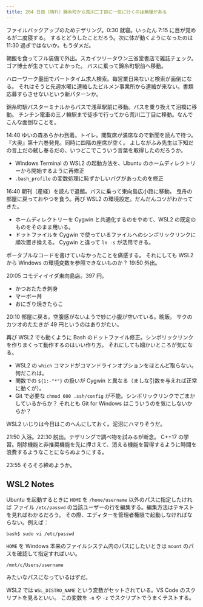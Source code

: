 ```yaml
---
title: 204 日目（晴れ）錦糸町から荒川二丁目に一気に行くのは無理がある
---
```


ファイルバックアップのためテザリング。0:30 就寝。いったん 7:15 に目が覚めるが二度寝する。
するとどうしたことだろう。次に体が動くようになったのは 11:30 過ぎではないか。もうダメだ。

朝飯を食ってフル装備で外出。スカイツリータウン三省堂書店で雑誌チェック。ゴア博士が生きていてよかった。
バスに乗って錦糸町駅前へ移動。

ハローワーク墨田でパートタイム求人検索。毎営業日来ないと検索が面倒になる。
それはそうと先週水曜に連絡したビルメン事業所から連絡が来ない。書類応募すらさせないという新パターンか。

錦糸町駅バスターミナルからバスで浅草駅前に移動。バスを乗り換えて泪橋に移動。
チンチン電車の三ノ輪駅まで徒歩で行ってから荒川二丁目に移動。なんでこんな面倒なことを。

14:40 ゆいの森あらかわ到着。トイレ。閲覧席が満席なので新聞を読んで待つ。
『大奥』第十六巻発見。同時に四階の座席が空く。
よしながふみ先生は下知だの言上だの弑し奉るだの、いつどこでこういう言葉を取得したのだろうか。

* Windows Terminal の WSL2 の起動方法を、Ubuntu のホームディレクトリーから開始するように再修正
* `.bash_profile` の変数処理に恥ずかしいバグがあったのを修正

16:40 朝刊（産経）を読んで退館。バスに乗って東向島広小路に移動。
曳舟の部屋に戻っておやつを食う。再び WSL2 の環境設定。だんだんコツがわかってきた。

* ホームディレクトリーを Cygwin と共通化するのをやめて、WSL2 の既定のものをそのまま用いる。
* ドットファイルを Cygwin で使っているファイルへのシンボリックリンクに順次置き換える。
  Cygwin と違って `ln -s` が活用できる。

ポータブルなコードを書けていなかったことを痛感する。
それにしても WSL2 から Windows の環境変数を参照できないものか？
19:50 外出。

20:05 コモディイイダ東向島店。397 円。

* かつおたたき刺身
* マーボー丼
* おにぎり焼きたらこ

20:10 部屋に戻る。空腹感がないようで妙に小腹が空いている。晩飯。
サクのカツオのたたきが 49 円というのはありがたい。

再び WSL2 でも動くように Bash のドットファイル修正。シンボリックリンクを作りまくって動作するのはいい作り方。
それにしても細かいところが気になる。

* WSL2 の `which` コマンドがコマンドラインオプションをほとんど取らない。何だこれは。
* 関数での `${1:-"*"}` の扱いが Cygwin と異なる（ましな引数を与えれば正常に動くが）。
* Git で必要な `chmod 600 .ssh/config` が不能。シンボリックリンクでごまかしているからか？
  それとも Git for Windows はこういうのを気にしないからか？

WSL2 いじりは今日はこのへんにしておく。泥沼にハマりそうだ。

21:50 入浴。22:30 脱出。テザリングで調べ物を試みるが断念。
C++17 の学習。削除機能と非推奨機能を先に押さえて、消える機能を習得するように時間を浪費するようなことにならぬようにする。

23:55 そろそろ締めようか。

## WSL2 Notes

Ubuntu を起動するときに `HOME` を `/home/username` 以外のパスに指定したければ
ファイル `/etc/passwd` の当該ユーザーの行を編集する。編集方法はテキストを見ればわかるだろう。
その際、エディターを管理者権限で起動しなければならない。例えば：

```shell
bash$ sudo vi /etc/passwd
```

`HOME` を Windows 本来のファイルシステム内のパスにしたいときは `mount` のパスを確認して指定すればいい。

```text
/mnt/c/Users/username
```

みたいなパスになっているはずだ。

WSL2 では `WSL_DISTRO_NAME` という変数がセットされている。VS Code のスクリプトを見るといい。
この変数を `-n` や `-z` でスクリプトでうまくテストする。
